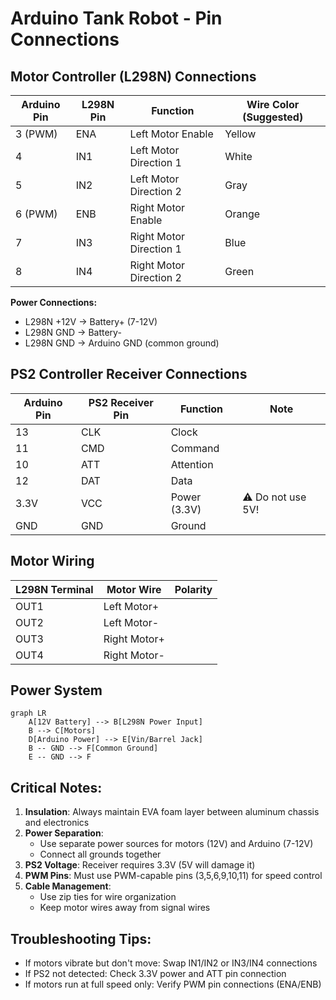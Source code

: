 # Arduino Tank Robot - Pin Connections

## Motor Controller (L298N) Connections
| Arduino Pin | L298N Pin | Function              | Wire Color (Suggested) |
|-------------|-----------|-----------------------|------------------------|
| 3 (PWM)     | ENA       | Left Motor Enable    | Yellow                 |
| 4           | IN1       | Left Motor Direction 1 | White                |
| 5           | IN2       | Left Motor Direction 2 | Gray                 |
| 6 (PWM)     | ENB       | Right Motor Enable   | Orange                 |
| 7           | IN3       | Right Motor Direction 1 | Blue                 |
| 8           | IN4       | Right Motor Direction 2 | Green                |

**Power Connections:**
- L298N +12V → Battery+ (7-12V)
- L298N GND → Battery- 
- L298N GND → Arduino GND (common ground)

## PS2 Controller Receiver Connections
| Arduino Pin | PS2 Receiver Pin | Function       | Note                     |
|-------------|------------------|----------------|--------------------------|
| 13          | CLK              | Clock          |                          |
| 11          | CMD              | Command        |                          |
| 10          | ATT              | Attention      |                          |
| 12          | DAT              | Data           |                          |
| 3.3V        | VCC              | Power (3.3V)   | ⚠️ Do not use 5V!       |
| GND         | GND              | Ground         |                          |

## Motor Wiring
| L298N Terminal | Motor Wire | Polarity |
|----------------|------------|----------|
| OUT1           | Left Motor+ |          |
| OUT2           | Left Motor- |          |
| OUT3           | Right Motor+ |         |
| OUT4           | Right Motor- |         |

## Power System
```mermaid
graph LR
    A[12V Battery] --> B[L298N Power Input]
    B --> C[Motors]
    D[Arduino Power] --> E[Vin/Barrel Jack]
    B -- GND --> F[Common Ground]
    E -- GND --> F
```

## Critical Notes:
1. **Insulation**: Always maintain EVA foam layer between aluminum chassis and electronics
2. **Power Separation**:
   - Use separate power sources for motors (12V) and Arduino (7-12V)
   - Connect all grounds together
3. **PS2 Voltage**: Receiver requires 3.3V (5V will damage it)
4. **PWM Pins**: Must use PWM-capable pins (3,5,6,9,10,11) for speed control
5. **Cable Management**: 
   - Use zip ties for wire organization
   - Keep motor wires away from signal wires

## Troubleshooting Tips:
- If motors vibrate but don't move: Swap IN1/IN2 or IN3/IN4 connections
- If PS2 not detected: Check 3.3V power and ATT pin connection
- If motors run at full speed only: Verify PWM pin connections (ENA/ENB)

